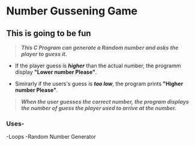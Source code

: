 # Number Gussening Game  

## This is going to be fun

> _**This C Program can generate a Random number and asks the player to guess it.**_

- If the player guess is _**higher**_ than the actual number, the programm display **"Lower number Please"**.

- Simirarly if the users's guess is _**too low**_, the program prints **"Higher number Please"**.

> _**When the user guesses the correct number, the program   displays the  number of guess the player used to arrive at the number.**_

### Uses-

-Loops
-Random Number Generator
